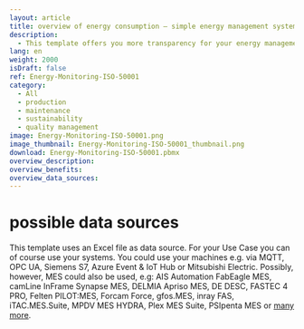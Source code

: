 ```yaml
---
layout: article
title: overview of energy consumption – simple energy management system according to ISO 50001
description: 
  - This template offers you more transparency for your energy management. It is used to monitor the largest consumers of energy in your company, improve energy efficiency and save resources. It lets you keep an eye on the most important energy consumers and you can optimize your energy use in terms of climate protection, to make the most of your energy use. The aim is to ensure a high level of energy efficiency and to quickly identify problems in energy management to reduce energy costs. In addition to power consumption, other important key figures such as air volumes or system pressure can also be displayed. All this helps you to achieve the legal requirements of an ISO 50001 standard more easily.
lang: en
weight: 2000
isDraft: false
ref: Energy-Monitoring-ISO-50001
category:
  - All
  - production
  - maintenance
  - sustainability
  - quality management
image: Energy-Monitoring-ISO-50001.png
image_thumbnail: Energy-Monitoring-ISO-50001_thumbnail.png
download: Energy-Monitoring-ISO-50001.pbmx
overview_description:
overview_benefits:
overview_data_sources:
---
```

# possible data sources
This template uses an Excel file as data source. For your Use Case you can of course use your systems. You could use your machines e.g. via MQTT, OPC UA, Siemens S7, Azure Event & IoT Hub or Mitsubishi Electric. Possibly, however, MES could also be used, e.g: AIS Automation FabEagle MES, camLine InFrame Synapse MES, DELMIA Apriso MES, DE DESC, FASTEC 4 PRO, Felten PILOT:MES, Forcam Force, gfos.MES, inray FAS, iTAC.MES.Suite, MPDV MES HYDRA, Plex MES Suite, PSIpenta MES or [many more](https://peakboard.com/en/interfaces/).
